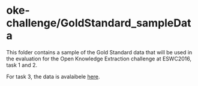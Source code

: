oke-challenge/GoldStandard_sampleData
=========

This folder contains a sample of the Gold Standard data that will be used in the evaluation for the Open Knowledge Extraction challenge at ESWC2016, task 1 and 2.

For task 3, the data is avalaibele [here](http://data.dws.informatik.uni-mannheim.de/LD4IE/2016/data/).

